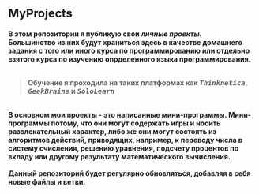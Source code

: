 # <sup><b>MyProjects</b></sup>
<b>В этом репозитории я публикую свои <i>личные проекты</i>.</sup></br>
Большинство из них будут храниться здесь в качестве домашнего задания с того или иного курса по программированию 
или отдельно взятого курса по изучению опрделенного языка программирования.</br></br>
<blockquote>Обучение я проходила на таких платформах как <tt><b><i>Thinknetica</i></b></tt>, <tt><b><i>GeekBrains</i></b></tt> и <tt><b><i>SoloLearn</i></b></tt></blockquote>
</br>В основном мои проекты - это написанные мини-программы. Мини-программы потому, что они могут содержать игры и носить развлекательный 
характер, либо же они могут состоять из алгоритмов действий, приводящих, например, к переводу числа в систему счисления, решению 
уравнения, подсчету процентов по вкладу или другому результату математического вычисления.</br></br>
Данный репозиторий будет регулярно обновляться, добавляя в себя новые файлы и ветви.</b>
